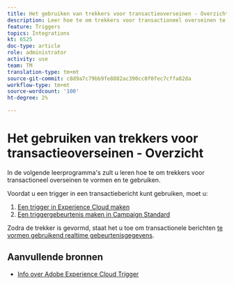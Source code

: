 ```yaml
---
title: Het gebruiken van trekkers voor transactieoverseinen - Overzicht
description: Leer hoe te om trekkers voor transactioneel overseinen te vormen en te gebruiken.
feature: Triggers
topics: Integrations
kt: 6525
doc-type: article
role: administrator
activity: use
team: TM
translation-type: tm+mt
source-git-commit: c8d9a7c79bb9fe8882ac390cc0f0fec7cffa82da
workflow-type: tm+mt
source-wordcount: '100'
ht-degree: 2%

---
```



# Het gebruiken van trekkers voor transactieoverseinen - Overzicht

In de volgende leerprogramma&#39;s zult u leren hoe te om trekkers voor transactioneel overseinen te vormen en te gebruiken.

Voordat u een trigger in een transactiebericht kunt gebruiken, moet u:

1. [Een trigger in Experience Cloud maken](help/integrations/create-a-trigger-in-experience-cloud.md)
2. [Een triggergebeurtenis maken in Campaign Standard](/help/integrations/create-a-trigger-event.md)

Zodra de trekker is gevormd, staat het u toe om transactionele berichten [te vormen gebruikend realtime gebeurtenisgegevens](/help/integrations/configure-transactional-messages-using-realtime-event-data.md).

## Aanvullende bronnen

* [Info over Adobe Experience Cloud Trigger](https://experienceleague.adobe.com/docs/campaign-standard/using/integrating-with-adobe-cloud/working-with-campaign-and-triggers/about-adobe-experience-cloud-triggers.html?lang=en#integrating-with-adobe-cloud)
